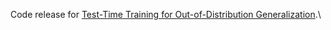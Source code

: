 Code release for [Test-Time Training for Out-of-Distribution Generalization](https://arxiv.org/abs/1909.13231).\
